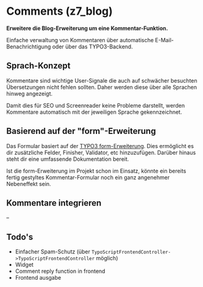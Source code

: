 # Comments (z7_blog)

**Erweitere die Blog-Erweiterung um eine Kommentar-Funktion.**

Einfache verwaltung von Kommentaren über automatische E-Mail-Benachrichtigung oder über das TYPO3-Backend.

## Sprach-Konzept

Kommentare sind wichtige User-Signale die auch auf schwächer besuchten Übersetzungen nicht fehlen sollten. 
Daher werden diese über alle Sprachen hinweg angezeigt. 

Damit dies für SEO und Screenreader keine Probleme darstellt, werden Kommentare automatisch mit der jeweiligen Sprache gekennzeichnet.

## Basierend auf der "form"-Erweiterung

Das Formular basiert auf der [TYPO3 form-Erweiterung](https://docs.typo3.org/c/typo3/cms-form/master/en-us/). Dies ermöglicht es dir zusätzliche Felder, Finisher, Validator, etc hinzuzufügen. 
Darüber hinaus steht dir eine umfassende Dokumentation bereit. 

Ist die form-Erweiterung im Projekt schon im Einsatz, könnte ein bereits fertig gestyltes Kommentar-Formular noch ein ganz angenehmer Nebeneffekt sein.

## Kommentare integrieren

–

## Todo's

* Einfacher Spam-Schutz (über `TypoScriptFrontendController->TypoScriptFrontendController` möglich)
* Widget
* Comment reply function in frontend
* Frontend ausgabe
